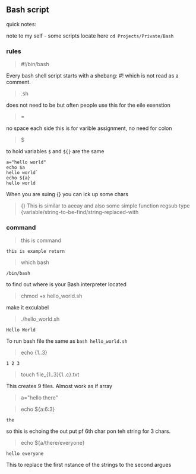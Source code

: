 ## Bash script

quick notes:

note to my self - some scripts locate here `cd Projects/Private/Bash`

### rules

> #!/bin/bash

Every bash shell script starts with a shebang: #! which is not read as a comment.

>.sh

does not need to be but often people use this for the eile exenstion

> =

no space each side this is for varible assignment, no need for colon

> $

to hold variables
`$` and `${}` are the same

```
a="hello world"
echo $a
hello world`
echo ${a}
hello world
```

When you are suing {} you can ick up some chars

>{}
This is similar to aeeay and also some simple function regsub type {variable/string-to-be-find/string-replaced-with


### command

> this is command

`this is example return`

> which bash

`/bin/bash`

to find out where is your Bash interpreter located 


> chmod +x hello_world.sh

make it exculabel

> ./hello_world.sh 

`Hello World`

To run bash file the same as `bash hello_world.sh`

> echo {1..3}

`1 2 3`

> touch file_{1..3}{1..c}.txt

This creates 9 files. Almost work as if array

> a="hello there"

> echo ${a:6:3}

`the`

so this is echoing the out put pf 6th char pon teh string for 3 chars.

> echo ${a/there/everyone}

`hello everyone`

This to replace the first nstance of the strings to the second argues 











